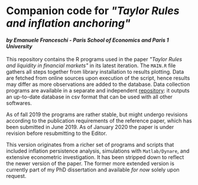 # Companion code for *"Taylor Rules and inflation anchoring"*
#### _by Emanuele Franceschi - Paris School of Economics and Paris 1 University_

This repository contains the R programs used in the paper *"Taylor Rules 
and liquidity in financial markets"* in its latest iteration. The 
`MAIN.R` file gathers all steps 
together from library installation to results plotting. Data are fetched from online sources upon execution of the script, hence results may differ as more observations are added to the database. Data collection programs are available in a separate and independent [repository](https://www.github.com/ceschi/us_macro_data "US data collection"): it outputs an up-to-date database in csv format that can be used with all other softwares.

As of fall 2019 the programs are rather stable, but might undergo 
revisions according to the publication requirements of the reference 
paper, which has been submitted in June 2019. As of January 2020 the 
paper is under revision before resubmitting to the Editor.

This version originates from a richer set of programs and scripts that included inflation persistence analysis, simulations with `Matlab/Dynare`, and extensive econometric investigation. It has been stripped down to reflect the newer version of the paper. The former more extended version is currently part of my PhD dissertation and available _for now_ solely upon request.
